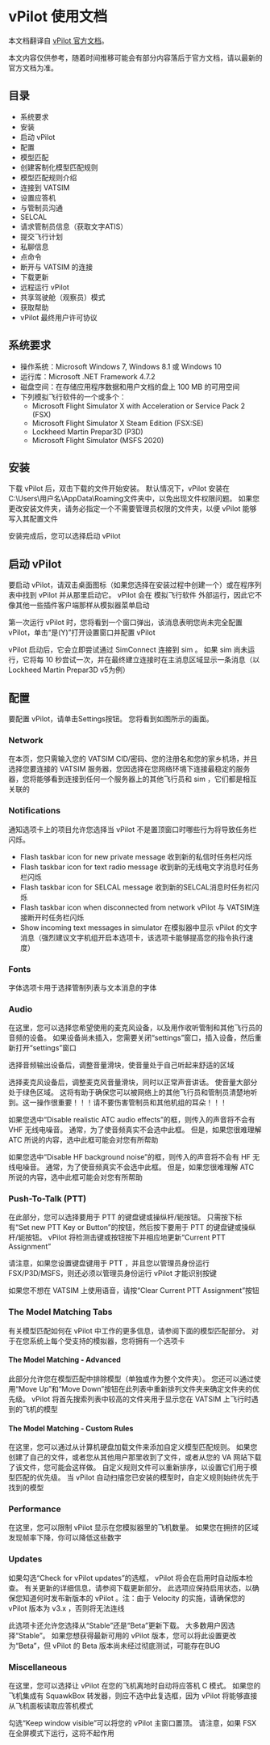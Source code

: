 # vPilot 使用文档

本文档翻译自 [vPilot 官方文档](https://vpilot.rosscarlson.dev/Documentation)。

本文内容仅供参考，随着时间推移可能会有部分内容落后于官方文档，请以最新的官方文档为准。

## 目录

- 系统要求
- 安装
- 启动 vPilot
- 配置
- 模型匹配
- 创建客制化模型匹配规则
- 模型匹配规则介绍
- 连接到 VATSIM
- 设置应答机
- 与管制员沟通
- SELCAL
- 请求管制员信息（获取文字ATIS）
- 提交飞行计划
- 私聊信息
- 点命令
- 断开与 VATSIM 的连接
- 下载更新
- 远程运行 vPilot
- 共享驾驶舱（观察员）模式
- 获取帮助
- vPilot 最终用户许可协议

## 系统要求

- 操作系统：Microsoft Windows 7, Windows 8.1 或 Windows 10
- 运行库：Microsoft .NET Framework 4.7.2
- 磁盘空间：在存储应用程序数据和用户文档的盘上 100 MB 的可用空间
- 下列模拟飞行软件的一个或多个：
  - Microsoft Flight Simulator X with Acceleration or Service Pack 2 (FSX)
  - Microsoft Flight Simulator X Steam Edition (FSX:SE)
  - Lockheed Martin Prepar3D (P3D)
  - Microsoft Flight Simulator (MSFS 2020)

## 安装
下载 vPilot 后，双击下载的文件开始安装。 默认情况下，vPilot 安装在C:\Users\用户名\AppData\Roaming文件夹中，以免出现文件权限问题。 如果您更改安装文件夹，请务必指定一个不需要管理员权限的文件夹，以便 vPilot 能够写入其配置文件

安装完成后，您可以选择启动 vPilot

## 启动 vPilot
要启动 vPilot，请双击桌面图标（如果您选择在安装过程中创建一个）或在程序列表中找到 vPilot 并从那里启动它。 vPilot 会在 模拟飞行软件 外部运行，因此它不像其他一些插件客户端那样从模拟器菜单启动

第一次运行 vPilot 时，您将看到一个窗口弹出，该消息表明您尚未完全配置 vPilot，单击“是(Y)”打开设置窗口并配置 vPilot

vPilot 启动后，它会立即尝试通过 SimConnect 连接到 sim 。 如果 sim 尚未运行，它将每 10 秒尝试一次，并在最终建立连接时在主消息区域显示一条消息（以Lockheed Martin Prepar3D v5为例）

## 配置
要配置 vPilot，请单击Settings按钮。 您将看到如图所示的画面。
### Network
在本页，您只需输入您的 VATSIM CID/密码、您的注册名和您的家乡机场，并且选择您要连接的 VATSIM 服务器，您因选择在您网络环境下连接最稳定的服务器，您将能够看到连接到任何一个服务器上的其他飞行员和 sim ，它们都是相互关联的
### Notifications
通知选项卡上的项目允许您选择当 vPilot 不是置顶窗口时哪些行为将导致任务栏闪烁。
- Flash taskbar icon for new private message              收到新的私信时任务栏闪烁
- Flash taskbar icon for text radio message               收到新的无线电文字消息时任务栏闪烁
- Flash taskbar icon for SELCAL message                   收到新的SELCAL消息时任务栏闪烁
- Flash taskbar icon when disconnected from network       vPilot 与 VATSIM连接断开时任务栏闪烁
- Show incoming text messages in simulator                在模拟器中显示 vPilot 的文字消息（强烈建议文字机组开启本选项卡，该选项卡能够提高您的指令执行速度）
### Fonts
字体选项卡用于选择管制列表与文本消息的字体
### Audio
在这里，您可以选择您希望使用的麦克风设备，以及用作收听管制和其他飞行员的音频的设备。 如果设备尚未插入，您需要关闭“settings”窗口，插入设备，然后重新打开“settings”窗口

选择音频输出设备后，调整音量滑块，使音量处于自己听起来舒适的区域

选择麦克风设备后，调整麦克风音量滑块，同时以正常声音讲话。 使音量大部分处于绿色区域。 这将有助于确保您可以被网络上的其他飞行员和管制员清楚地听到。这一操作很重要！！！请不要伤害管制员和其他机组的耳朵！！！

如果您选中“Disable realistic ATC audio effects”的框，则传入的声音将不会有 VHF 无线电噪音。 通常，为了使音频真实不会选中此框。 但是，如果您很难理解 ATC 所说的内容，选中此框可能会对您有所帮助

如果您选中“Disable HF background noise”的框，则传入的声音将不会有 HF 无线电噪音。 通常，为了使音频真实不会选中此框。 但是，如果您很难理解 ATC 所说的内容，选中此框可能会对您有所帮助
### Push-To-Talk (PTT)
在此部分，您可以选择要用于 PTT 的键盘键或操纵杆/轭按钮。 只需按下标有“Set new PTT Key or Button”的按钮，然后按下要用于 PTT 的键盘键或操纵杆/轭按钮。 vPilot 将检测击键或按钮按下并相应地更新“Current PTT Assignment”

请注意，如果您设置键盘键用于 PTT ，并且您以管理员身份运行 FSX/P3D/MSFS，则还必须以管理员身份运行 vPilot 才能识别按键

如果您不想在 VATSIM 上使用语音，请按“Clear Current PTT Assignment”按钮
### The Model Matching Tabs
有关模型匹配如何在 vPilot 中工作的更多信息，请参阅下面的模型匹配部分。 对于在您系统上每个受支持的模拟器，您将拥有一个选项卡
#### The Model Matching - Advanced
此部分允许您在模型匹配中排除模型（单独或作为整个文件夹）。 您还可以通过使用“Move Up”和“Move Down”按钮在此列表中重新排列文件夹来确定文件夹的优先级。 vPilot 将首先搜索列表中较高的文件夹用于显示您在 VATSIM 上飞行时遇到的飞机的模型
#### The Model Matching - Custom Rules
在这里，您可以通过从计算机硬盘加载文件来添加自定义模型匹配规则。 如果您创建了自己的文件，或者您从其他用户那里收到了文件，或者从您的 VA 网站下载了该文件，您可能会这样做。 自定义规则文件可以重新排序，以设置它们用于模型匹配的优先级。 当 vPilot 自动扫描您已安装的模型时，自定义规则始终优先于找到的模型
### Performance
在这里，您可以限制 vPilot 显示在您模拟器里的飞机数量。 如果您在拥挤的区域发现帧率下降，你可以降低这些数字
### Updates
如果勾选“Check for vPilot updates”的选框， vPilot 将会在启用时自动版本检查。 有关更新的详细信息，请参阅下载更新部分。 此选项应保持启用状态，以确保您知道何时发布新版本的 vPilot 。注：由于 Velocity 的实施，请确保您的 vPilot 版本为 v3.x ，否则将无法连线

此选项卡还允许您选择从“Stable”还是“Beta”更新下载。 大多数用户因选择“Stable”。 如果您想获得最新可用的 vPilot 版本，您可以将此设置更改为“Beta”，但 vPilot 的 Beta 版本尚未经过彻底测试，可能存在BUG
### Miscellaneous
在这里，您可以选择让 vPilot 在您的飞机离地时自动将应答机 C 模式。 如果您的飞机集成有 SquawkBox 转发器，则应不选中此复选框，因为 vPilot 将能够直接从飞机面板读取应答机模式

勾选“Keep window visible”可以将您的 vPilot 主窗口置顶。 请注意，如果 FSX 在全屏模式下运行，这将不起作用
